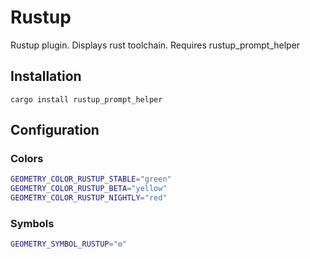 # Rustup

Rustup plugin. Displays rust toolchain. Requires rustup_prompt_helper

## Installation

    cargo install rustup_prompt_helper

## Configuration

### Colors

```sh
GEOMETRY_COLOR_RUSTUP_STABLE="green"
GEOMETRY_COLOR_RUSTUP_BETA="yellow"
GEOMETRY_COLOR_RUSTUP_NIGHTLY="red"
```


### Symbols

```sh
GEOMETRY_SYMBOL_RUSTUP="⚙"
```
